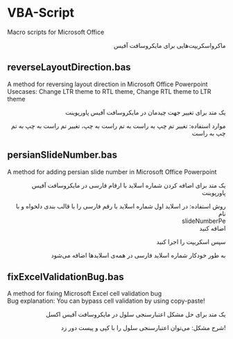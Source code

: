 # VBA-Script
Macro scripts for Microsoft Office
<p align="right" direction="rtl">
ماکرواسکریپت‌هایی برای مایکروسافت آفیس
</p>

## reverseLayoutDirection.bas
A method for reversing layout direction in Microsoft Office Powerpoint <br />
Usecases: Change LTR theme to RTL theme, Change RTL theme to LTR theme <br />

<p align="right" direction="rtl">
یک متد برای تغییر جهت چیدمان در مایکروسافت آفیس پاورپوینت
</p>
<p align="right" direction="rtl">
موارد استفاده: تغییر تم چپ به راست به تم راست به چپ، تغییر تم راست به چپ به تم چپ به راست
</p>

## persianSlideNumber.bas
A method for adding persian slide number in Microsoft Office Powerpoint <br />

<p align="right" direction="rtl">
یک متد برای اضافه کردن شماره اسلاید با ارقام فارسی در مایکروسافت آفیس پاورپوینت
</p>
<p align="right" direction="rtl">
روش استفاده: در اسلاید اول شماره اسلاید با رقم فارسی را با قالب بندی دلخواه و با نام <br/> 
slideNumberPe<br/>
اضافه کنید</p>
<p align="right" direction="rtl">
سپس اسکریپت را اجرا کنید</p>
<p align="right" direction="rtl">
به طور خودکار شماره اسلاید فارسی در همه‌ی اسلایدها اضافه می‌شود</p>

## fixExcelValidationBug.bas
A method for fixing Microsoft Excel cell validation bug <br />
Bug explanation: You can bypass cell validation by using copy-paste! <br />

<p align="right" direction="rtl">
یک متد برای حل مشکل اعتبارسنجی سلول در مایکروسافت آفیس اکسل
</p>
<p align="right" direction="rtl">
شرح مشکل: می‌توان اعتبارسنجی سلول را با کپی و پیست دور زد!
</p>
